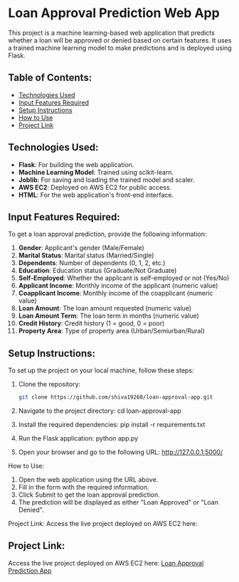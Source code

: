 # Loan Approval Prediction Web App

This project is a machine learning-based web application that predicts whether a loan will be approved or denied based on certain features. It uses a trained machine learning model to make predictions and is deployed using Flask.

## Table of Contents:
- [Technologies Used](#technologies-used)
- [Input Features Required](#input-features-required)
- [Setup Instructions](#setup-instructions)
- [How to Use](#how-to-use)
- [Project Link](#project-link)

## Technologies Used:
- **Flask**: For building the web application.
- **Machine Learning Model**: Trained using scikit-learn.
- **Joblib**: For saving and loading the trained model and scaler.
- **AWS EC2**: Deployed on AWS EC2 for public access.
- **HTML**: For the web application's front-end interface.

## Input Features Required:
To get a loan approval prediction, provide the following information:

1. **Gender**: Applicant's gender (Male/Female)
2. **Marital Status**: Marital status (Married/Single)
3. **Dependents**: Number of dependents (0, 1, 2, etc.)
4. **Education**: Education status (Graduate/Not Graduate)
5. **Self-Employed**: Whether the applicant is self-employed or not (Yes/No)
6. **Applicant Income**: Monthly income of the applicant (numeric value)
7. **Coapplicant Income**: Monthly income of the coapplicant (numeric value)
8. **Loan Amount**: The loan amount requested (numeric value)
9. **Loan Amount Term**: The loan term in months (numeric value)
10. **Credit History**: Credit history (1 = good, 0 = poor)
11. **Property Area**: Type of property area (Urban/Semiurban/Rural)

## Setup Instructions:
To set up the project on your local machine, follow these steps:

1. Clone the repository:
   ```bash
   git clone https://github.com/shiva19260/loan-approval-app.git

2. Navigate to the project directory:
     cd loan-approval-app
   
4. Install the required dependencies:
     pip install -r requirements.txt

5. Run the Flask application:
     python app.py

6. Open your browser and go to the following URL:
     http://127.0.0.1:5000/

How to Use:
1. Open the web application using the URL above.
2. Fill in the form with the required information.
3. Click Submit to get the loan approval prediction.
4. The prediction will be displayed as either "Loan Approved" or "Loan Denied".

Project Link:
Access the live project deployed on AWS EC2 here:
## Project Link:
Access the live project deployed on AWS EC2 here: [Loan Approval Prediction App](http://13.61.146.96:5000/)


   

